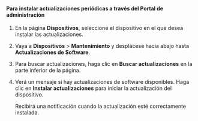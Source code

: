 
#### Para instalar actualizaciones periódicas a través del Portal de administración

1. En la página **Dispositivos**, seleccione el dispositivo en el que desea instalar las actualizaciones.

2. Vaya a **Dispositivos** > **Mantenimiento** y desplácese hacia abajo hasta **Actualizaciones de Software**.

3. Para buscar actualizaciones, haga clic en **Buscar actualizaciones** en la parte inferior de la página.

4. Verá un mensaje si hay actualizaciones de software disponibles. Haga clic en **Instalar actualizaciones** para iniciar la actualización del dispositivo.

    Recibirá una notificación cuando la actualización esté correctamente instalada.

<!---HONumber=62-->